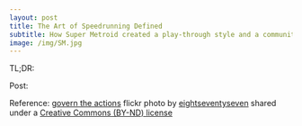 ```yaml
---
layout: post
title: The Art of Speedrunning Defined
subtitle: How Super Metroid created a play-through style and a community.
image: /img/SM.jpg
---
```


TL;DR:

Post:

Reference:
<a title="govern the actions" href="https://flickr.com/photos/sanguinetangox/4625218875">govern the actions</a> flickr photo by <a href="https://flickr.com/people/sanguinetangox">eightseventyseven</a> shared under a <a href="https://creativecommons.org/licenses/by-nd/2.0/">Creative Commons (BY-ND) license</a> </small>
